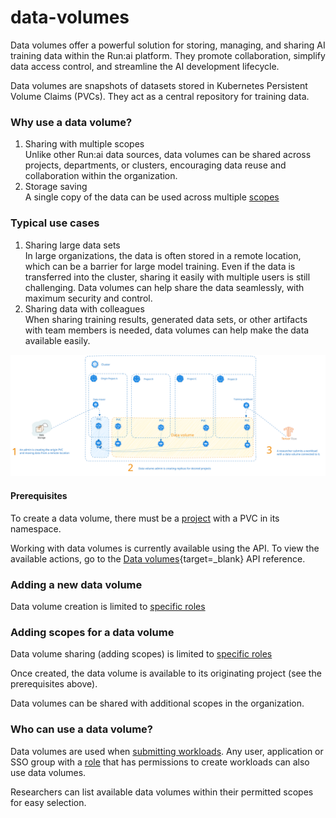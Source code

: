 # data-volumes

Data volumes offer a powerful solution for storing, managing, and sharing AI training data within the Run:ai platform. They promote collaboration, simplify data access control, and streamline the AI development lifecycle.

Data volumes are snapshots of datasets stored in Kubernetes Persistent Volume Claims (PVCs). They act as a central repository for training data.

### Why use a data volume?

1. Sharing with multiple scopes\
   Unlike other Run:ai data sources, data volumes can be shared across projects, departments, or clusters, encouraging data reuse and collaboration within the organization.
2. Storage saving\
   A single copy of the data can be used across multiple [scopes](../../docs/workloads-in-runiai/workload-assets/overview.md#asset-scope)

### Typical use cases

1. Sharing large data sets\
   In large organizations, the data is often stored in a remote location, which can be a barrier for large model training. Even if the data is transferred into the cluster, sharing it easily with multiple users is still challenging. Data volumes can help share the data seamlessly, with maximum security and control.
2. Sharing data with colleagues\
   When sharing training results, generated data sets, or other artifacts with team members is needed, data volumes can help make the data available easily.

![data-volumes-architecture](img/data-volumes-arch.svg)

#### Prerequisites

To create a data volume, there must be a [project](../../platform-admin/aiinitiatives/org/projects.md) with a PVC in its namespace.

Working with data volumes is currently available using the API. To view the available actions, go to the [Data volumes](https://api-docs.run.ai/2.18/tag/Datavolumes){target=\_blank} API reference.

### Adding a new data volume

Data volume creation is limited to [specific roles](../../docs/workloads-in-runiai/workload-assets/overview.md#who-can-create-an-asset)

### Adding scopes for a data volume

Data volume sharing (adding scopes) is limited to [specific roles](../../docs/workloads-in-runiai/workload-assets/overview.md#who-can-create-an-asset)

Once created, the data volume is available to its originating project (see the prerequisites above).

Data volumes can be shared with additional scopes in the organization.

### Who can use a data volume?

Data volumes are used when [submitting workloads](../../platform-admin/workloads/overviews/managing-workloads.md#adding-new-workload). Any user, application or SSO group with a [role](../../platform-admin/authentication/roles.md) that has permissions to create workloads can also use data volumes.

Researchers can list available data volumes within their permitted scopes for easy selection.
